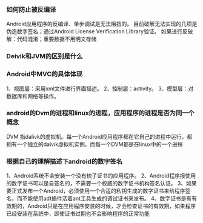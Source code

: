 ### 如何防止被反编译
   Android应用程序的反编译、单步调试是无法阻挡的。
   目前破解无法实现的几项是伪造数字签名；通过Android License Verification Library验证。
   如果进行反破解：代码混淆；重要数据不用明文存储

### Deivik和JVM的区别是什么

### Android中MVC的具体体现

  1、视图层：采用xml文件进行界面描述。
  2、控制层：activity。
  3、模型层：对数据库和网络等操作。

### android的Dvm的进程和linux的进程，应用程序的进程是否为同一个概念

   DVM 指dalivk的虚拟机。每一个Android应用程序都在它自己的进程中运行，都拥有一个独立的dalvik虚拟机实例。而每一个DVM都是在linux中的一个进程

### 根据自己的理解描述下android的数字签名

   1、Android系统不会安装一个没有梳子证书的应用程序。
   2、Android程序报使用的数字证书可以是自签名的，不需要一个权威的数字证书机构签名认证。
   3、如果要正式发布一个Android，必须使用一个合适的私钥生成的数字证书来给程序签名，而不能使用adt插件活着ant工具生成的调试证书来发布。
   4、数字证书是有有效期的，Android只是在应用程序安装的时候，才会检查证书的有效期，如果程序已经安装在系统中，即使证书过期也不会影响程序的正常功能
   


